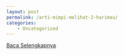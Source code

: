 ```yaml
---
layout: post
permalink: /arti-mimpi-melihat-2-harimau/
categories:
    - Uncategorized
---
```


[Baca Selengkapnya](/06)